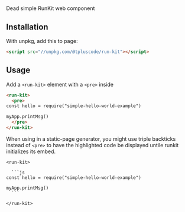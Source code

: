 > # <run-kit>
Dead simple RunKit web component

## Installation

With unpkg, add this to page:

```html
<script src="//unpkg.com/@tpluscode/run-kit"></script>
```

## Usage

Add a `<run-kit>` element with a `<pre>` inside

```html
<run-kit>
  <pre>
const hello = require("simple-hello-world-example")

myApp.printMsg()
  </pre>
</run-kit>
```

When using in a static-page generator, you might use triple backticks instead of `<pre>` to have the highlighted
code be displayed untile runkit initializes its embed.

    <run-kit>
    
      ```js
    const hello = require("simple-hello-world-example")

    myApp.printMsg()
      ```
      
    </run-kit>
